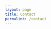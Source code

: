 ```yaml
---
layout: page
title: Contact
permalink: /contact
---
```


[Twitter]:(https://twitter.com/NagiScary)
[Facebook]:(https://www.facebook.com/)
[Instagram]:(https://www.instagram.com/)
[Ebay]:(https://www.ebay.it/usr/scarynagi)
[Subito]:(https://www.subito.it/hobby-collezionismo/pokemon-tcg-2-pokemon-carte-pavia-392820189.htm)
[Kijiji]:(https://www.kijiji.it/altri-annunci-utente/23837114)
[Shpock]:(https://www.shpock.com/shop/ScaryNagi/items)